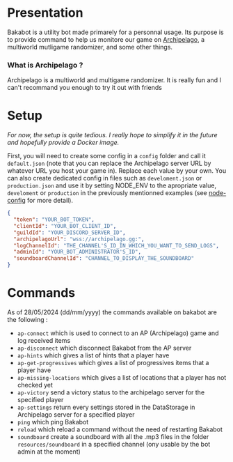 # Presentation
Bakabot is a utility bot made primarely for a personnal usage. Its purpose is to provide command to help us monitore our game on [Archipelago](https://archipelago.gg), a multiworld mutligame randomizer, and some other things.

### What is Archipelago ?
Archipelago is a multiworld and multigame randomizer. It is really fun and I can't recommand you enough to try it out with friends

# Setup
*For now, the setup is quite tedious. I really hope to simplify it in the future and hopefully provide a Docker image.*

First, you will need to create some config in a `config` folder and call it `default.json` (note that you can replace the Archipelago server URL by whatever URL you host your game in). Replace each value by your own.
You can also create dedicated config in files such as `develoment.json` or `production.json` and use it by setting NODE_ENV to the apropriate value, `develoment` or `production` in the previously mentionned examples (see [node-config](https://www.npmjs.com/package/node-config) for more detail).
```JSON
{
  "token": "YOUR_BOT_TOKEN",
  "clientId": "YOUR_BOT_CLIENT_ID",
  "guildId": "YOUR_DISCORD_SERVER_ID",
  "archipelagoUrl": "wss://archipelago.gg:",
  "logChannelId": "THE_CHANNEL'S_ID_IN_WHICH_YOU_WANT_TO_SEND_LOGS",
  "adminId": "YOUR_BOT_ADMINISTRATOR'S_ID",
  "soundboardChannelId": "CHANNEL_TO_DISPLAY_THE_SOUNDBOARD"
}
```

# Commands
As of 28/05/2024 (dd/mm/yyyy) the commands available on bakabot are the following :
- `ap-connect` which is used to connect to an AP (Archipelago) game and log received items
- `ap-disconnect` which disconnect Bakabot from the AP server
- `ap-hints` which gives a list of hints that a player have
- `ap-get-progressives` which gives a list of progressives items that a player have
- `ap-missing-locations` which gives a list of locations that a player has not checked yet
- `ap-victory` send a victory status to the archipelago server for the specified player
- `ap-settings` return every settings stored in the DataStorage in Archipelago server for a specified player
- `ping` which ping Bakabot
- `reload` which reload a command without the need of restarting Bakabot
- `soundboard` create a soundboard with all the .mp3 files in the folder `resources/soundboard` in a specified channel (ony usable by the bot admin at the moment)
